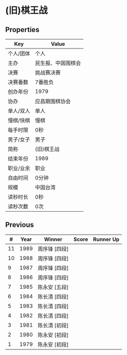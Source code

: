 # (旧)棋王战

## Properties

| Key | Value |
| --- | ----- |
| 个人/团体 | 个人 |
| 主办 | 民生报、中国围棋会 |
| 决赛 | 挑战赛决赛 |
| 决赛番数 | 7番胜负 |
| 创办年份 | 1979 |
| 协办 | 应昌期围棋协会 |
| 单人/双人 | 单人 |
| 慢棋/快棋 | 慢棋 |
| 每手时限 | 0秒 |
| 男子/女子 | 男子 |
| 简称 | (旧)棋王战 |
| 结束年份 | 1989 |
| 职业/业余 | 职业 |
| 自由时间 | 0分钟 |
| 规模 | 中国台湾 |
| 读秒时长 | 0秒 |
| 读秒次数 | 0次 |

## Previous

| # | Year | Winner | Score | Runner Up |
| --- | --- | --- | --- | --- |
| 11 | 1989 | 周序锋 [四段] |  |  |
| 10 | 1988 | 周序锋 [四段] |  |  |
| 9 | 1987 | 周序锋 [四段] |  |  |
| 8 | 1986 | 周序锋 [四段] |  |  |
| 7 | 1985 | 陈永安 [五段] |  |  |
| 6 | 1984 | 陈长清 [四段] |  |  |
| 5 | 1983 | 陈长清 [四段] |  |  |
| 4 | 1982 | 陈长清 [四段] |  |  |
| 3 | 1981 | 陈长清 [初段] |  |  |
| 2 | 1980 | 陈永安 [初段] |  |  |
| 1 | 1979 | 陈永安 [初段] |  |  |

